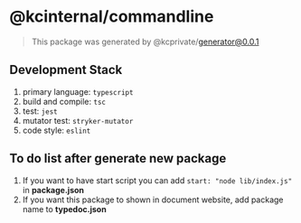 # @kcinternal/commandline

> This package was generated by @kcprivate/generator@0.0.1

## Development Stack

1. primary language: `typescript`
2. build and compile: `tsc`
3. test: `jest`
4. mutator test: `stryker-mutator`
5. code style: `eslint`

## To do list after generate new package

1. If you want to have start script you can add `start: "node lib/index.js"` in **package.json**
2. If you want this package to shown in document website, add package name to **typedoc.json**
